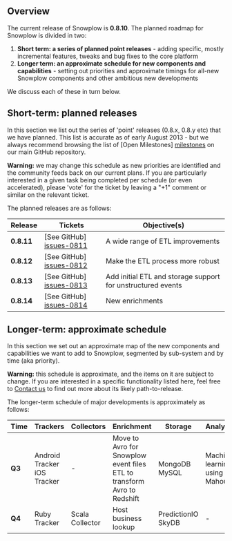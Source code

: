 ## Overview

The current release of Snowplow is **0.8.10**. The planned roadmap for Snowplow is divided in two:

1. **Short term: a series of planned point releases** - adding specific, mostly incremental features, tweaks and bug fixes to the core platform
2. **Longer term: an approximate schedule for new components and capabilities** - setting out priorities and approximate timings for all-new Snowplow components and other ambitious new developments

We discuss each of these in turn below.

## Short-term: planned releases

In this section we list out the series of 'point' releases (0.8.x, 0.8.y etc) that we have planned. This list is accurate as of early August 2013 - but we always recommend browsing the list of [Open Milestones] [milestones] on our main GitHub repository.

**Warning:** we may change this schedule as new priorities are identified and the community feeds back on our current plans. If you are particularly interested in a given task being completed per schedule (or even accelerated), please 'vote' for the ticket by leaving a "+1" comment or similar on the relevant ticket.

The planned releases are as follows:

| Release   | Tickets                   | Objective(s)                                                                                           |
|-----------|---------------------------|--------------------------------------------------------------------------------------------------------|
| **0.8.11** | [See GitHub] [issues-0811] | A wide range of ETL improvements   |
| **0.8.12** | [See GitHub] [issues-0812] | Make the ETL process more robust                         |
| **0.8.13** | [See GitHub] [issues-0813] | Add initial ETL and storage support for unstructured events                         |
| **0.8.14** | [See GitHub] [issues-0814] | New enrichments                         |

## Longer-term: approximate schedule

In this section we set out an approximate map of the new components and capabilities we want to add to Snowplow, segmented by sub-system and by time (aka priority).

**Warning:** this schedule is approximate, and the items on it are subject to change. If you are interested in a specific functionality listed here, feel free to [Contact us](Talk-to-us) to find out more about its likely path-to-release.

The longer-term schedule of major developments is approximately as follows:

| Time   | Trackers        | Collectors | Enrichment                                           | Storage              | Analytics |
|--------|-----------------|------------|------------------------------------------------------|----------------------|-----------|
| **Q3** | Android Tracker<br>iOS Tracker     | -          | Move to Avro for Snowplow event files<br>ETL to transform Avro to Redshift             | MongoDB<br>MySQL        | Machine-learning using Mahout         |
| **Q4** | Ruby Tracker  | Scala Collector | Host business lookup                                 | PredictionIO<br>SkyDB      | - | 

[milestones]: https://github.com/snowplow/snowplow/issues/milestones

[issues-0811]: https://github.com/snowplow/snowplow/issues?milestone=25&state=open
[issues-0812]: https://github.com/snowplow/snowplow/issues?milestone=26&state=open
[issues-0813]: https://github.com/snowplow/snowplow/issues?milestone=29&state=open
[issues-0814]: https://github.com/snowplow/snowplow/issues?milestone=30&state=open

[scalding]: https://github.com/twitter/scalding
[redshift]: http://aws.amazon.com/redshift/